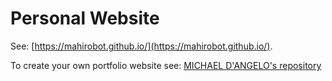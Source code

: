 # Personal Website

See: [https://mahirobot.github.io/](https://mahirobot.github.io/).

To create your own portfolio website see: [MICHAEL D'ANGELO's repository](https://github.com/mldangelo/personal-site)
